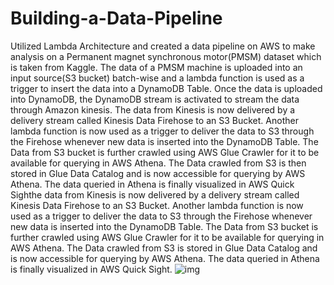 # Building-a-Data-Pipeline
Utilized Lambda Architecture and created a data pipeline on AWS to make analysis on a Permanent magnet synchronous motor(PMSM) dataset which is taken from Kaggle. The data of a PMSM machine is uploaded into an input source(S3 bucket) batch-wise and a lambda function is used as a trigger to insert the data into a DynamoDB Table. Once the data is uploaded into DynamoDB, the DynamoDB stream is activated to stream the data through Amazon kinesis. The data from Kinesis is now delivered by a delivery stream called Kinesis Data Firehose to an S3 Bucket. Another lambda function is now used as a trigger to deliver the data to S3 through the Firehose whenever new data is inserted into the DynamoDB Table. The Data from S3 bucket is further crawled using AWS Glue Crawler for it to be available for querying in AWS Athena. The Data crawled from S3 is then stored in Glue Data Catalog and is now accessible for querying by AWS Athena. The data queried in Athena is finally visualized in AWS Quick Sighthe data from Kinesis is now delivered by a delivery stream called Kinesis Data Firehose to an S3 Bucket. Another lambda function is now used as a trigger to deliver the data to S3 through the Firehose whenever new data is inserted into the DynamoDB Table. The Data from S3 bucket is further crawled using AWS Glue Crawler for it to be available for querying in AWS Athena. The Data crawled from S3 is stored in Glue Data Catalog and is now accessible for querying by AWS Athena. The data queried in Athena is finally visualized in AWS Quick Sight.
![img](https://user-images.githubusercontent.com/22254732/119434254-65fff680-bcdd-11eb-93d4-f6ac640378ac.png)
